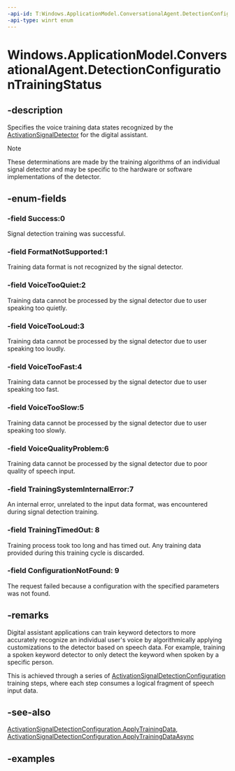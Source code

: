 ```yaml
---
-api-id: T:Windows.ApplicationModel.ConversationalAgent.DetectionConfigurationTrainingStatus
-api-type: winrt enum
---
```


<!-- Enumeration syntax.
public enum DetectionConfigurationTrainingStatus : int 
-->

# Windows.ApplicationModel.ConversationalAgent.DetectionConfigurationTrainingStatus

## -description

Specifies the voice training data states recognized by the [ActivationSignalDetector](activationsignaldetector.md) for the digital assistant.

> [!NOTE]
> These determinations are made by the training algorithms of an individual signal detector and may be specific to the hardware or software implementations of the detector.

## -enum-fields

### -field Success:0

Signal detection training was successful.

### -field FormatNotSupported:1

Training data format is not recognized by the signal detector.

### -field VoiceTooQuiet:2

Training data cannot be processed by the signal detector due to user speaking too quietly.

### -field VoiceTooLoud:3

Training data cannot be processed by the signal detector due to user speaking too loudly.

### -field VoiceTooFast:4

Training data cannot be processed by the signal detector due to user speaking too fast.

### -field VoiceTooSlow:5

Training data cannot be processed by the signal detector due to user speaking too slowly.

### -field VoiceQualityProblem:6

Training data cannot be processed by the signal detector due to poor quality of speech input.

### -field TrainingSystemInternalError:7

An internal error, unrelated to the input data format, was encountered during signal detection training.

### -field TrainingTimedOut: 8

Training process took too long and has timed out. Any training data provided during this training cycle is discarded.

### -field ConfigurationNotFound: 9

The request failed because a configuration with the specified parameters was not found.

## -remarks

Digital assistant applications can train keyword detectors to more accurately recognize an individual user's voice by algorithmically applying customizations to the detector based on speech data. For example, training a spoken keyword detector to only detect the keyword when spoken by a specific person.

This is achieved through a series of [ActivationSignalDetectionConfiguration](activationsignaldetectionconfiguration.md) training steps, where each step consumes a logical fragment of speech input data.

## -see-also

[ActivationSignalDetectionConfiguration.ApplyTrainingData](activationsignaldetectionconfiguration_applytrainingdata_740648587.md), [ActivationSignalDetectionConfiguration.ApplyTrainingDataAsync](activationsignaldetectionconfiguration_applytrainingdataasync_907910427.md)

## -examples
